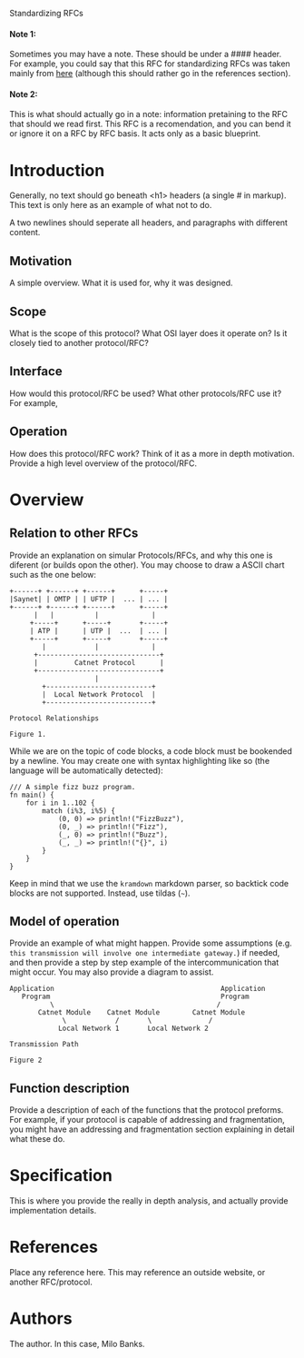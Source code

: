 Standardizing RFCs

#### Note 1:
Sometimes you may have a note. These should be under a \#\#\#\# header. For example, you could say that this RFC
for standardizing RFCs was taken mainly from [here](https://datatracker.ietf.org/doc/html/rfc791#section-1.1)
(although this should rather go in the references section).

#### Note 2:
This is what should actually go in a note: information pretaining to the RFC that should we read first. This RFC
is a recomendation, and you can bend it or ignore it on a RFC by RFC basis. It acts only as a basic blueprint.

# Introduction
Generally, no text should go beneath &lt;h1&gt; headers (a single \# in markup). This text is only here as an
example of what not to do.

A two newlines should seperate all headers, and paragraphs with different content.

## Motivation
A simple overview. What it is used for, why it was designed.

## Scope
What is the scope of this protocol? What OSI layer does it operate on? Is it closely tied to another protocol/RFC?

## Interface
How would this protocol/RFC be used? What other protocols/RFC use it? For example, 

## Operation
How does this protocol/RFC work? Think of it as a more in depth motivation. Provide a high level overview of the
protocol/RFC.

# Overview

## Relation to other RFCs
Provide an explanation on simular Protocols/RFCs, and why this one is diferent (or builds opon the other). You may
choose to draw a ASCII chart such as the one below:

~~~
+------+ +------+ +------+      +-----+
|Saynet| | OMTP | | UFTP |  ... | ... |
+------+ +------+ +------+      +-----+
      |   |          |             |
     +-----+      +-----+       +-----+
     | ATP |      | UTP |  ...  | ... |
     +-----+      +-----+       +-----+
        |            |             |
      +------------------------------+
      |         Catnet Protocol      |
      +------------------------------+
                     |
        +--------------------------+
        |  Local Network Protocol  |
        +--------------------------+

Protocol Relationships

Figure 1.
~~~

While we are on the topic of code blocks, a code block must be bookended by a newline. You may create one with syntax
highlighting like so (the language will be automatically detected):

~~~
/// A simple fizz buzz program.
fn main() {
    for i in 1..102 {
        match (i%3, i%5) {
            (0, 0) => println!("FizzBuzz"),
            (0, _) => println!("Fizz"),
            (_, 0) => println!("Buzz"),
            (_, _) => println!("{}", i)
        }
    }
}
~~~

Keep in mind that we use the `kramdown` markdown parser, so backtick code blocks are not supported. Instead, use tildas (`~`).

## Model of operation
Provide an example of what might happen. Provide some assumptions (e.g. `this transmission will involve one intermediate gateway.`)
if needed, and then provide a step by step example of the intercommunication that might occur. You may also provide a diagram to assist.

~~~
Application                                         Application
   Program                                          Program
          \                                        /
       Catnet Module    Catnet Module        Catnet Module
             \            /       \              /
            Local Network 1       Local Network 2

Transmission Path

Figure 2
~~~

## Function description
Provide a description of each of the functions that the protocol preforms. For example, if your protocol is capable of
addressing and fragmentation, you might have an addressing and fragmentation section explaining in detail what these do.

# Specification
This is where you provide the really in depth analysis, and actually provide implementation details.

# References
Place any reference here. This may reference an outside website, or another RFC/protocol.

# Authors
The author. In this case, Milo Banks.
